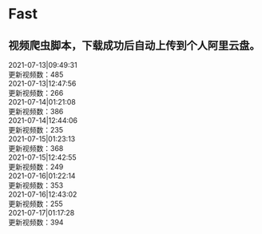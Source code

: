 
# Fast

## 视频爬虫脚本，下载成功后自动上传到个人阿里云盘。

2021-07-13|09:49:31  
更新视频数：485  
2021-07-13|12:47:56  
更新视频数：266  
2021-07-14|01:21:08  
更新视频数：386    
2021-07-14|12:44:06  
更新视频数：235  
2021-07-15|01:23:13  
更新视频数：368  
2021-07-15|12:42:55  
更新视频数：249  
2021-07-16|01:22:14  
更新视频数：353  
2021-07-16|12:43:02  
更新视频数：255  
2021-07-17|01:17:28  
更新视频数：394